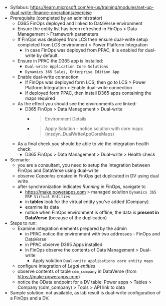 - Syllabus: https://learn.microsoft.com/en-us/training/modules/set-up-dual-write-finance-operations/exercise
- Prerequisite (completed by an administrator)
    - D365 FinOps deployed and linked to DataVerse environment
    - Ensure the entity list has been refreshed in FinOps > Data Management > Framework parameters
    - If FinOps was deployed from LCS then ensure dual-write setup completed from LCS environment > Power Platform Integration
        - In case FinOps was deployed from PPAC, it is enabled for dual-write by default.
    - Ensure in PPAC the D365 app is installed:
        - `Dual-write Application Core Solutions`
        - `Dynamics 365 Sales, Enterprise Edition App`
    - Enable dual-write connection
        - If FinOps was deployed form LCS, then go to LCS > Power Platform Integration > Enable dual-write connection
        - If deployed form PPAC, then install D365 apps containing the maps required
    - As the effect you should see the environments are linked:
        - D365 FinOps > Data Management > Dual-write 
            - > Environment Details
            - > Apply Solution - notice solution with core maps (msdyn_DualWriteAppCoreMaps)
    - As a final check you should be able to vie the integration health check:
        - D365 FinOps > Data Management > Dual-write > Health check
- Scenario:
    - you are a consultant, you need to setup the integration between FinOps and DataVerse using dual-write
    - observe *Copanies* created in FinOps get duplicated in DV using dual write
    - after synchronization indicates *Running* in FinOps, navigate to
        - https://make.powerapps.com > managed solution `Dynamics 365 ERP Virtual Entities`
        - in **tables** look for the virtual entity you've added (Company)
        - examine its data
        - notice when FinOps environment is offline, the data is **present in DataVerse** (because of the duplication)
- Steps to run:
    - Examine integration elements prepared by the admin
        - in PPAC notice the environment with two addresses - FinOps and DataVerse
        - in PPAC observe D365 Apps installed
        - in FinOps observe the contents of Data Management > Dual-write
            - Apply solution `Dual-write applications core entity maps`
    - configure integration of *Legal entities*
    - observe contents of table `cdm_company` in DataVerse (from https://make.powerapps.com)
    - notice the OData endpoint for a DV table: Power apps > Tables > Company (cdm_company) > Tools > API link to data
- Sample solution: not available, as lab result is dual-write configuration of a FinOps and a DV.